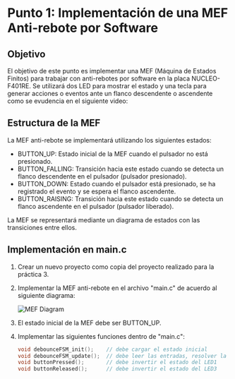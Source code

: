 # Punto 1: Implementación de una MEF Anti-rebote por Software

## Objetivo
El objetivo de este punto es implementar una MEF (Máquina de Estados Finitos) para trabajar con anti-rebotes por software en la placa NUCLEO-F401RE. Se utilizará dos LED para mostrar el estado y una tecla para generar acciones o eventos ante un flanco descendente o ascendente como se evudencia en el siguiente video:

## Estructura de la MEF
La MEF anti-rebote se implementará utilizando los siguientes estados:

- BUTTON_UP: Estado inicial de la MEF cuando el pulsador no está presionado.
- BUTTON_FALLING: Transición hacia este estado cuando se detecta un flanco descendente en el pulsador (pulsador presionado).
- BUTTON_DOWN: Estado cuando el pulsador está presionado, se ha registrado el evento y se espera el flanco ascendente.
- BUTTON_RAISING: Transición hacia este estado cuando se detecta un flanco ascendente en el pulsador (pulsador liberado).

La MEF se representará mediante un diagrama de estados con las transiciones entre ellos.

## Implementación en main.c
1. Crear un nuevo proyecto como copia del proyecto realizado para la práctica 3.
2. Implementar la MEF anti-rebote en el archivo "main.c" de acuerdo al siguiente diagrama:

   ![MEF Diagram](mef_diagram.png)

3. El estado inicial de la MEF debe ser BUTTON_UP.
4. Implementar las siguientes funciones dentro de "main.c":
   ```c
   void debounceFSM_init();    // debe cargar el estado inicial
   void debounceFSM_update();  // debe leer las entradas, resolver la lógica de transición de estados y actualizar las salidas
   void buttonPressed();       // debe invertir el estado del LED1
   void buttonReleased();      // debe invertir el estado del LED3

